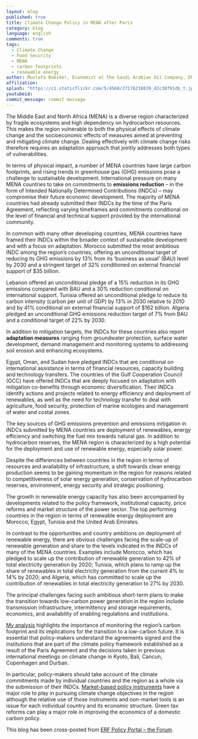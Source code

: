 ```yaml
---
layout: blog
published: true
title: Climate Change Policy in MENA after Paris
category: blog
language: english
comments: true
tags: 
  - Climate Change
  - Food Security
  - MENA
  - carbon footprints
  - renewable energy
author: Mustafa Babiker, Economist at the Saudi Arabian Oil Company, Dhahran
affiliation: 
splash: "https://c1.staticflickr.com/5/4568/27176218039_d2c38f91db_t.jpg"
youtubeid: 
commit_message: commit message
---
```

The Middle East and North Africa (MENA) is a diverse region characterized by fragile ecosystems and high dependency on hydrocarbon resources. This makes the region vulnerable to both the physical effects of climate change and the socioeconomic effects of measures aimed at preventing and mitigating climate change. Dealing effectively with climate change risks therefore requires an adaptation approach that jointly addresses both types of vulnerabilities. <!-- more -->



In terms of physical impact, a number of MENA countries have large carbon footprints, and rising trends in greenhouse gas (GHG) emissions pose a challenge to sustainable development. International pressure on many MENA countries to take on commitments to **emissions reduction** – in the form of Intended Nationally Determined Contributions (INDCs) – may compromise their future economic development. The majority of MENA countries had already submitted their INDCs by the time of the Paris Agreement, reflecting varying timeframes and commitments conditional on the level of financial and technical support provided by the international community.




In common with many other developing countries, MENA countries have framed their INDCs within the broader context of sustainable development and with a focus on adaptation. Morocco submitted the most ambitious INDC among the region’s countries, offering an unconditional target of reducing its GHG emissions by 13% from its ‘business as usual’ (BAU) level by 2030 and a stringent target of 32% conditioned on external financial support of $35 billion.


Lebanon offered an unconditional pledge of a 15% reduction in its GHG emissions compared with BAU and a 30% reduction conditional on international support. Tunisia offered an unconditional pledge to reduce its carbon intensity (carbon per unit of GDP) by 13% in 2030 relative to 2010 and by 41% conditional on external financial support of $162 billion. Algeria pledged an unconditional GHG emissions reduction target of 7% from BAU and a conditional target of 22% by 2030.


In addition to mitigation targets, the INDCs for these countries also report **adaptation measures** ranging from groundwater protection, surface water development, demand management and monitoring systems to addressing soil erosion and enhancing ecosystems.





Egypt, Oman, and Sudan have pledged INDCs that are conditional on international assistance in terms of financial resources, capacity building and technology transfers. The countries of the Gulf Cooperation Council (GCC) have offered INDCs that are deeply focused on adaptation with mitigation co-benefits through economic diversification. Their INDCs identify actions and projects related to energy efficiency and deployment of renewables, as well as the need for technology transfer to deal with agriculture, food security, protection of marine ecologies and management of water and costal zones.



The key sources of GHG emissions prevention and emissions mitigation in INDCs submitted by MENA countries are deployment of renewables, energy efficiency and switching the fuel mix towards natural gas. In addition to hydrocarbon reserves, the MENA region is characterized by a high potential for the deployment and use of renewable energy, especially solar power.



Despite the differences between countries in the region in terms of resources and availability of infrastructure, a shift towards clean energy production seems to be gaining momentum in the region for reasons related to competitiveness of solar energy generation, conservation of hydrocarbon reserves, environment, energy security and strategic positioning.



The growth in renewable energy capacity has also been accompanied by developments related to the policy framework, institutional capacity, price reforms and market structure of the power sector. The top performing countries in the region in terms of renewable energy deployment are Morocco, Egypt, Tunisia and the United Arab Emirates.




In contrast to the opportunities and country ambitions on deployment of renewable energy, there are obvious challenges facing the scale-up of renewable generation and share to the levels indicated in the INDCs of many of the MENA countries. Examples include Morocco, which has pledged to scale up the contribution of renewable generation to 42% of total electricity generation by 2020; Tunisia, which plans to ramp up the share of renewables in total electricity generation from the current 4% to 14% by 2020; and Algeria, which has committed to scale up the contribution of renewables in total electricity generation to 27% by 2030.




The principal challenges facing such ambitious short-term plans to make the transition towards low-carbon power generation in the region include transmission infrastructure, intermittency and storage requirements, economics, and availability of enabling regulations and institutions.






[My analysis](http://erf.org.eg/publications/options-for-climate-change-policy-in-mena-countries-after-paris/) highlights the importance of monitoring the region’s carbon footprint and its implications for the transition to a low-carbon future. It is essential that policy-makers understand the agreements signed and the institutions that are part of the climate policy framework established as a result of the Paris Agreement and the decisions taken in previous international meetings on climate change in Kyoto, Bali, Cancun, Copenhagen and Durban.






In particular, policy-makers should take account of the climate commitments made by individual countries and the region as a whole via the submission of their INDCs. [Market-based policy instruments](https://www.e-elgar.com/shop/economic-incentives-and-environmental-regulation?___website=uk_warehouse) have a major role to play in pursuing climate change objectives in the region although the relative use of those instruments and non-market tools is an issue for each individual country and its economic structure. Green tax reforms can play a major role in improving the economics of a domestic carbon policy.






This blog has been cross-posted from [ERF Policy Portal – the Forum](http://theforum.erf.org.eg/2017/12/05/climate-change-policy-mena-paris/).